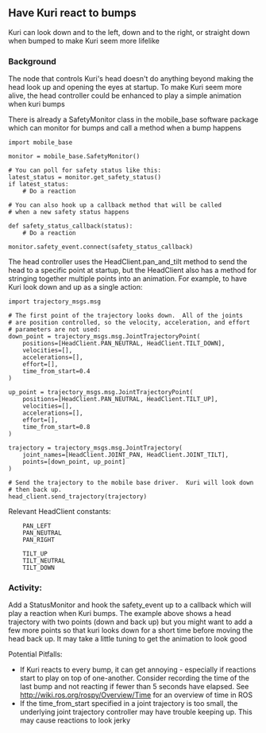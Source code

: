 ## Have Kuri react to bumps

Kuri can look down and to the left, down and to the right, or straight down
when bumped to make Kuri seem more lifelike

### Background

The node that controls Kuri's head doesn't do anything beyond making the head
look up and opening the eyes at startup.  To make Kuri seem more alive, the
head controller could be enhanced to play a simple animation when kuri bumps

There is already a SafetyMonitor class in the mobile_base software package 
which can monitor for bumps and call a method when a bump happens

```
import mobile_base

monitor = mobile_base.SafetyMonitor()

# You can poll for safety status like this:
latest_status = monitor.get_safety_status()
if latest_status:
    # Do a reaction

# You can also hook up a callback method that will be called
# when a new safety status happens

def safety_status_callback(status):
    # Do a reaction

monitor.safety_event.connect(safety_status_callback)
```

The head controller uses the HeadClient.pan_and_tilt method to send
the head to a specific point at startup, but the HeadClient also has
a method for stringing together multiple points into an animation.  For 
example, to have Kuri look down and up as a single action:

```
import trajectory_msgs.msg

# The first point of the trajectory looks down.  All of the joints
# are position controlled, so the velocity, acceleration, and effort
# parameters are not used:
down_point = trajectory_msgs.msg.JointTrajectoryPoint(
    positions=[HeadClient.PAN_NEUTRAL, HeadClient.TILT_DOWN],
    velocities=[],
    accelerations=[],
    effort=[],
    time_from_start=0.4
)

up_point = trajectory_msgs.msg.JointTrajectoryPoint(
    positions=[HeadClient.PAN_NEUTRAL, HeadClient.TILT_UP],
    velocities=[],
    accelerations=[],
    effort=[],
    time_from_start=0.8
)

trajectory = trajectory_msgs.msg.JointTrajectory(
    joint_names=[HeadClient.JOINT_PAN, HeadClient.JOINT_TILT],
    points=[down_point, up_point]
)

# Send the trajectory to the mobile base driver.  Kuri will look down
# then back up.
head_client.send_trajectory(trajectory)
```

Relevant HeadClient constants:
```
    PAN_LEFT
    PAN_NEUTRAL
    PAN_RIGHT

    TILT_UP
    TILT_NEUTRAL
    TILT_DOWN
```

### Activity:

Add a StatusMonitor and hook the safety_event up to a callback which will
play a reaction when Kuri bumps.  The example above shows a head trajectory
with two points (down and back up) but you might want to add a few more points
so that kuri looks down for a short time before moving the head back up.  It
may take a little tuning to get the animation to look good

Potential Pitfalls:
  - If Kuri reacts to every bump, it can get annoying - especially if
reactions start to play on top of one-another.  Consider recording the time
of the last bump and not reacting if fewer than 5 seconds have elapsed.  See 
http://wiki.ros.org/rospy/Overview/Time for an overview of time in ROS
  - If the time_from_start specified in a joint trajectory is too small, the
underlying joint trajectory controller may have trouble keeping up.  This may
cause reactions to look jerky
